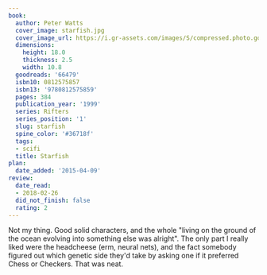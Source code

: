 ```yaml
---
book:
  author: Peter Watts
  cover_image: starfish.jpg
  cover_image_url: https://i.gr-assets.com/images/S/compressed.photo.goodreads.com/books/1388530597l/66479.jpg
  dimensions:
    height: 18.0
    thickness: 2.5
    width: 10.8
  goodreads: '66479'
  isbn10: 0812575857
  isbn13: '9780812575859'
  pages: 384
  publication_year: '1999'
  series: Rifters
  series_position: '1'
  slug: starfish
  spine_color: '#36718f'
  tags:
  - scifi
  title: Starfish
plan:
  date_added: '2015-04-09'
review:
  date_read:
  - 2018-02-26
  did_not_finish: false
  rating: 2
---
```


Not my thing. Good solid characters, and the whole "living on the ground of the ocean evolving into something else was alright". The only part I really liked were the headcheese (erm, neural nets), and the fact somebody figured out which genetic side they'd take by asking one if it preferred Chess or Checkers. That was neat.
